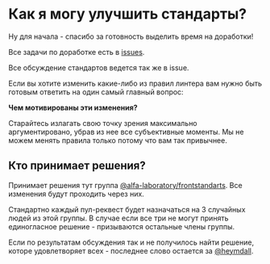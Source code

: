 # Как я могу улучшить стандарты?

Ну для начала - спасибо за готовность выделить время на доработки!

Все задачи по доработке есть в [issues](https://github.com/alfa-laboratory/arui-presets-lint/issues).

Все обсуждение стандартов ведется так же в issue.

Если вы хотите изменить какие-либо из правил линтера вам нужно быть готовым ответить на один
самый главный вопрос:

**Чем мотивированы эти изменения?**

Старайтесь излагать свою точку зрения максимально аргументировано, убрав из нее
все субъективные моменты. Мы не можем менять правила только потому что вам так привычнее.

## Кто принимает решения?
Принимает решения тут группа [@alfa-laboratory/frontstandarts](https://github.com/orgs/alfa-laboratory/teams/frontstandarts).
Все изменения будут проходить через них.

Стандартно каждый пул-реквест будет назначаться на 3 случайных людей из этой группы.
В случае если все три не могут принять единогласное решение - призываются остальные члены группы.

Если по результатам обсуждения так и не получилось найти решение, которе
удовлетворяет всех - последнее слово остается за [@heymdall](https://github.com/Heymdall).
